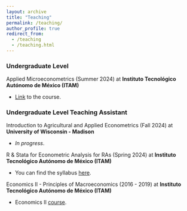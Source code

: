 ```yaml
---
layout: archive
title: "Teaching"
permalink: /teaching/
author_profile: true
redirect_from:
  - /teaching
  - /teaching.html
---
```



### Undergraduate Level

Applied Microeconometrics (Summer 2024) at **Instituto Tecnológico Autónomo de México (ITAM)**
  - [Link](/econ10516-summer24/) to the course.

###  Undergraduate Level Teaching Assistant

Introduction to Agricultural and Applied Econometrics (Fall 2024) at **University of Wisconsin - Madison**
  - *In progress*.

R & Stata for Econometric Analysis for RAs (Spring 2024) at **Instituto Tecnológico Autónomo de México (ITAM)**
  - You can find the syllabus [here](https://ErickFMolina.github.io/files/ra_metrics.pdf).

Economics II - Principles of Macroeconomics (2016 - 2019) at **Instituto Tecnológico Autónomo de México (ITAM)**
  - Economics II [course](https://ErickFMolina.github.io/files/economia_2.pdf).

